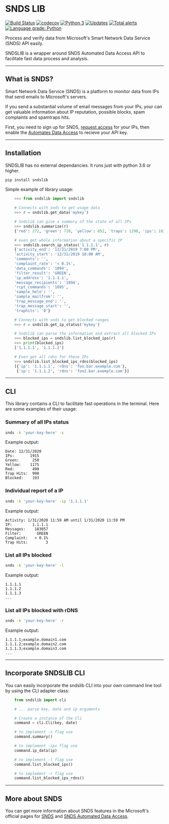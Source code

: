 # SNDS LIB

[![Build Status](https://www.travis-ci.com/undersfx/sndslib.svg?branch=master)](https://www.travis-ci.com/undersfx/sndslib) [![codecov](https://codecov.io/gh/undersfx/sndslib/branch/master/graph/badge.svg)](https://codecov.io/gh/undersfx/sndslib) [![Python 3](https://pyup.io/repos/github/undersfx/sndslib/python-3-shield.svg)](https://pyup.io/repos/github/undersfx/sndslib/) [![Updates](https://pyup.io/repos/github/undersfx/sndslib/shield.svg)](https://pyup.io/repos/github/undersfx/sndslib/) [![Total alerts](https://img.shields.io/lgtm/alerts/g/undersfx/sndslib.svg?logo=lgtm&logoWidth=18)](https://lgtm.com/projects/g/undersfx/sndslib/alerts/) [![Language grade: Python](https://img.shields.io/lgtm/grade/python/g/undersfx/sndslib.svg?logo=lgtm&logoWidth=18)](https://lgtm.com/projects/g/undersfx/sndslib/context:python)

Process and verify data from Microsoft's Smart Network Data Service (SNDS) API easily.

SNDSLIB is a wrapper around SNDS Automated Data Access API to facilitate fast data process and analysis.

---

## What is SNDS?

Smart Network Data Service (SNDS) is a platform to monitor data from IPs that send emails to Microsoft's servers.

If you send a substantial volume of email messages from your IPs, your can get valuable information about IP reputation, possible blocks, spam complaints and spamtraps hits.

First, you need to sign up for SNDS, [request access](https://sendersupport.olc.protection.outlook.com/snds/addnetwork.aspx) for your IPs, then enable the [Automates Data Access](https://sendersupport.olc.protection.outlook.com/snds/auto.aspx?wa=wsignin1.0) to recieve your API key.

---

## Installation

SNDSLIB has no external dependancies. It runs just with python 3.6 or higher.

```bash
pip install sndslib
```

Simple example of library usage:

```python
    >>> from sndslib import sndslib

    # Connects with snds to get usage data
    >>> r = sndslib.get_data('mykey')

    # Sndslib can give a summary of the state of all IPs
    >>> sndslib.summarize(r)
    {'red': 272, 'green': 710, 'yellow': 852, 'traps': 1298, 'ips': 1834, 'date': '12/31/2019'}

    # even get whole information about a specific IP
    >>> sndslib.search_ip_status('1.1.1.1', r)
    {'activity_end': '12/31/2019 7:00 PM',
    'activity_start': '12/31/2019 10:00 AM',
    'comments': '',
    'complaint_rate': '< 0.1%',
    'data_commands': '1894',
    'filter_result': 'GREEN',
    'ip_address': '1.1.1.1',
    'message_recipients': '1894',
    'rcpt_commands': '1895',
    'sample_helo': '',
    'sample_mailfrom': '',
    'trap_message_end': '',
    'trap_message_start': '',
    'traphits': '0'}

    # Connects with snds to get blocked ranges
    >>> r = sndslib.get_ip_status('mykey')

    # Sndslib can parse the information and extract all blocked IPs
    >>> blocked_ips = sndslib.list_blocked_ips(r)
    >>> print(blocked_ips)
    ['1.1.1.1', '1.1.1.2']

    # Even get all rdns for these IPs
    >>> sndslib.list_blocked_ips_rdns(blocked_ips)
    [{'ip': '1.1.1.1', 'rdns': 'foo.bar.exemple.com'},
     {'ip': '1.1.1.2', 'rdns': 'foo2.bar.exemple.com'}]
```

---

## CLI

This library contains a CLI to facilitate fast operations in the terminal. Here are some examples of their usage:

### Summary of all IPs status
```bash
snds -k 'your-key-here' -s
```
Example output:
```
Date: 12/31/2020
IPs:       1915
Green:      250
Yellow:    1175
Red:        490
Trap Hits:  990
Blocked:    193
```

### Individual report of a IP
```bash
snds -k 'your-key-here' -ip '1.1.1.1'
```

Example output:
```
Activity: 1/31/2020 11:59 AM until 1/31/2020 11:59 PM
IP:         1.1.1.1
Messages:    183057
Filter:       GREEN
Complaint:   < 0.1%
Trap Hits:        3
```

### List all IPs blocked
```bash
snds -k 'your-key-here' -l
```

Example output:
```
1.1.1.1
1.1.1.2
1.1.1.3
...
```

### List all IPs blocked with rDNS
```bash
snds -k 'your-key-here' -r
```

Example output:
```
1.1.1.1;example.domain1.com
1.1.1.2;example.domain2.com
1.1.1.3;example.domain3.com
...
```

---

## Incorporate SNDSLIB CLI

You can easily incorporate the sndslib CLI into your own command line tool by using the CLI adapter class:

```python
    from sndslib import cli

    # ... parse key, date and ip arguments

    # Create a instance of the Cli
    command = cli.Cli(key, date)

    # to implement -s flag use
    command.summary()

    # to implement -ips flag use
    command.ip_data(ip)

    # to implement -l flag use
    command.list_blocked_ips()

    # to implement -r flag use
    command.list_blocked_ips_rdns()
```

---

## More about SNDS

You can get more information about SNDS features in the Microsoft's official pages for [SNDS](https://sendersupport.olc.protection.outlook.com/snds/FAQ.aspx?wa=wsignin1.0) and [SNDS Automated Data Access](https://sendersupport.olc.protection.outlook.com/snds/auto.aspx).
